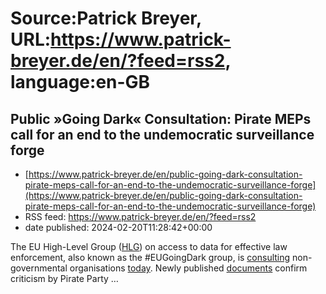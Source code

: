 # Source:Patrick Breyer, URL:https://www.patrick-breyer.de/en/?feed=rss2, language:en-GB

## Public »Going Dark« Consultation: Pirate MEPs call for an end to the undemocratic surveillance forge
 - [https://www.patrick-breyer.de/en/public-going-dark-consultation-pirate-meps-call-for-an-end-to-the-undemocratic-surveillance-forge](https://www.patrick-breyer.de/en/public-going-dark-consultation-pirate-meps-call-for-an-end-to-the-undemocratic-surveillance-forge)
 - RSS feed: https://www.patrick-breyer.de/en/?feed=rss2
 - date published: 2024-02-20T11:28:42+00:00

<p>The EU High-Level Group (<a href="https://home-affairs.ec.europa.eu/networks/high-level-group-hlg-access-data-effective-law-enforcement_en#meetings">HLG</a>) on access to data for effective law enforcement, also known as the #EUGoingDark group, is <a href="https://www.patrick-breyer.de/wp-content/uploads/2024/02/Invitiation-Public-consultation-meeting-HLG-.pdf">consulting</a> non-governmental organisations <a href="https://www.patrick-breyer.de/wp-content/uploads/2024/02/Draft-Agenda-HLG-Public-Consultation-Meeting.pdf">today</a>. Newly published <a href="https://www.patrick-breyer.de/wp-content/uploads/2024/02/Invitiation-Public-consultation-meeting-HLG-.pdf">documents</a> confirm criticism by Pirate Party <span>…</span></p>

